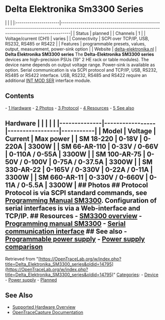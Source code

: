 # Delta Elektronika Sm3300 Series

| | | |:----------------------|-----------------------------------------------------------------------------------------------------------------------------------------------------------------| | Status | planned | | Channels | 1 | | Voltage/current (CH1) | varies | | Connectivity | SCPI over TCP/IP, USB, RS232, RS485 or RS422 | | Features | programmable presets, values, output, measurement, power-sink option | | Website | [delta-elektronika.nl](https://www.delta-elektronika.nl/en/products/dc-power-supplies-3300w-sm3300-series.html) | **Delta Elektronika SM3300 series** The **Delta-Elektronika SM3300 series** devices are high-precision PSUs (19" 2 HE rack or table modules). The device name depends on output voltage range. Power-sink is available as option. Serial communication is via SCPI protocol and TCP/IP, USB, RS232, RS485 or RS422 interface. USB, RS232, RS485 and RS422 require an additional [INT MOD SER](https://www.delta-elektronika.nl/en/products/interfaces/serial-interface-sm3300-and-sm15k.html) interface module. 
## Contents 
\- [1 Hardware](Delta_Elektronika_SM3300_series.html#Hardware) \- [2 Photos](Delta_Elektronika_SM3300_series.html#Photos) \- [3 Protocol](Delta_Elektronika_SM3300_series.html#Protocol) \- [4 Resources](Delta_Elektronika_SM3300_series.html#Resources) \- [5 See also](Delta_Elektronika_SM3300_series.html#See_also) 
## Hardware | | | | | |--------------|-----------------|-----------------|-----------| | Model | Voltage | Current | Max power | | SM 18-220 | 0-18V | 0-220A | 3300W | | SM 66-AR-110 | 0-33V / 0-66V | 0-110A / 0-55A | 3300W | | SM 100-AR-75 | 0-50V / 0-100V | 0-75A / 0-37.5A | 3300W | | SM 330-AR-22 | 0-165V / 0-330V | 0-22A / 0-11A | 3300W | | SM 660-AR-11 | 0-330V / 0-660V | 0-11A / 0-5.5A | 3300W | ## Photos ## Protocol Protocol is via SCPI standard commands, see [Programming Manual SM3300](https://pim.schulz-electronic.de/document/SM3300_ETH_SEQ_V0155_B_E.pdf). Configuration of serial interfaces is via a Web-interface and TCP/IP. ## Resources \- [SM3300 overview](https://www.delta-elektronika.nl/en/products/dc-power-supplies-3300w-sm3300-series.html) \- [Programming manual SM3300](https://pim.schulz-electronic.de/document/SM3300_ETH_SEQ_V0155_B_E.pdf) \- [Serial communication interface](https://www.delta-elektronika.nl/en/products/interfaces/serial-interface-sm3300-and-sm15k.html) ## See also \- [Programmable power supply](Programmable_power_supply.html "Programmable power supply") \- [Power supply comparison](Power_supply_comparison.html "Power supply comparison") 
Retrieved from "[https://OpenTraceLab.org/w/index.php?title=Delta_Elektronika_SM3300_series&oldid=14795](https://OpenTraceLab.org/w/index.php?title=Delta_Elektronika_SM3300_series&oldid=14795)" 
[Categories](specialcategories-specialcategories.md): \- [Device](./Category:Device.html "Category:Device") \- [Power supply](./Category:Power_supply.html "Category:Power supply") \- [Planned](./Category:Planned.html "Category:Planned")

## See Also
- [Supported Hardware Overview](../supported-hardware.md)
- [OpenTraceCapture Documentation](../../opentracecapture/overview.md)
